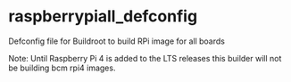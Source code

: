# raspberrypiall_defconfig
Defconfig file for Buildroot to build RPi image for all boards

Note: Until Raspberry Pi 4 is added to the LTS releases this builder will not be building bcm rpi4 images.
